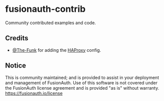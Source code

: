# fusionauth-contrib

Community contributed examples and code.

## Credits

* [@The-Funk](https://github.com/The-Funk) for adding the [HAProxy](http://www.haproxy.org/) config.

## Notice

This is community maintained; and is provided to assist in your deployment and management of FusionAuth. Use of this software is not covered under the FusionAuth license agreement and is provided "as is" without warranty. https://fusionauth.io/license

